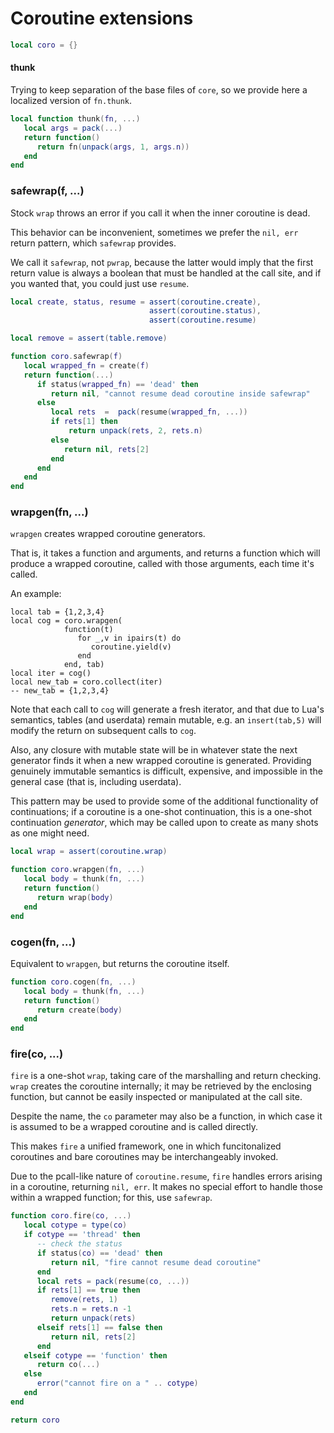 # Coroutine extensions

```lua
local coro = {}
```
#### thunk

Trying to keep separation of the base files of ``core``, so we provide here a
localized version of ``fn.thunk``.

```lua
local function thunk(fn, ...)
   local args = pack(...)
   return function()
      return fn(unpack(args, 1, args.n))
   end
end
```
### safewrap(f, ...)

Stock ``wrap`` throws an error if you call it when the inner coroutine is dead.


This behavior can be inconvenient, sometimes we prefer the ``nil, err`` return
pattern, which ``safewrap`` provides.


We call it ``safewrap``, not ``pwrap``, because the latter would imply that the
first return value is always a boolean that must be handled at the call site,
and if you wanted that, you could just use ``resume``.

```lua
local create, status, resume = assert(coroutine.create),
                               assert(coroutine.status),
                               assert(coroutine.resume)

local remove = assert(table.remove)

function coro.safewrap(f)
   local wrapped_fn = create(f)
   return function(...)
      if status(wrapped_fn) == 'dead' then
         return nil, "cannot resume dead coroutine inside safewrap"
      else
         local rets  =  pack(resume(wrapped_fn, ...))
         if rets[1] then
             return unpack(rets, 2, rets.n)
         else
            return nil, rets[2]
         end
      end
   end
end
```
### wrapgen(fn, ...)

``wrapgen`` creates wrapped coroutine generators.


That is, it takes a function and arguments, and returns a function which will
produce a wrapped coroutine, called with those arguments, each time it's
called.


An example:

```lua-example
local tab = {1,2,3,4}
local cog = coro.wrapgen(
            function(t)
               for _,v in ipairs(t) do
                  coroutine.yield(v)
               end
            end, tab)
local iter = cog()
local new_tab = coro.collect(iter)
-- new_tab = {1,2,3,4}
```

Note that each call to ``cog`` will generate a fresh iterator, and that due to
Lua's semantics, tables (and userdata) remain mutable, e.g. an ``insert(tab,5)``
will modify the return on subsequent calls to ``cog``.


Also, any closure with mutable state will be in whatever state the next
generator finds it when a new wrapped coroutine is generated.  Providing
genuinely immutable semantics is difficult, expensive, and impossible in the
general case (that is, including userdata).


This pattern may be used to provide some of the additional functionality of
continuations; if a coroutine is a one-shot continuation, this is a one-shot
continuation _generator_, which may be called upon to create as many shots as
one might need.

```lua
local wrap = assert(coroutine.wrap)

function coro.wrapgen(fn, ...)
   local body = thunk(fn, ...)
   return function()
      return wrap(body)
   end
end
```
### cogen(fn, ...)

Equivalent to ``wrapgen``, but returns the coroutine itself.

```lua
function coro.cogen(fn, ...)
   local body = thunk(fn, ...)
   return function()
      return create(body)
   end
end
```
### fire(co, ...)

``fire`` is a one-shot ``wrap``, taking care of the marshalling and return
checking.  ``wrap`` creates the coroutine internally; it may be retrieved by
the enclosing function, but cannot be easily inspected or manipulated at the
call site.


Despite the name, the ``co`` parameter may also be a function, in which case it
is assumed to be a wrapped coroutine and is called directly.


This makes ``fire`` a unified framework, one in which funcitonalized coroutines
and bare coroutines may be interchangeably invoked.


Due to the pcall-like nature of ``coroutine.resume``, ``fire`` handles errors
arising in a coroutine, returning ``nil, err``. It makes no special effort to
handle those within a wrapped function; for this, use ``safewrap``.

```lua
function coro.fire(co, ...)
   local cotype = type(co)
   if cotype == 'thread' then
      -- check the status
      if status(co) == 'dead' then
         return nil, "fire cannot resume dead coroutine"
      end
      local rets = pack(resume(co, ...))
      if rets[1] == true then
         remove(rets, 1)
         rets.n = rets.n -1
         return unpack(rets)
      elseif rets[1] == false then
         return nil, rets[2]
      end
   elseif cotype == 'function' then
      return co(...)
   else
      error("cannot fire on a " .. cotype)
   end
end
```
```lua
return coro
```
